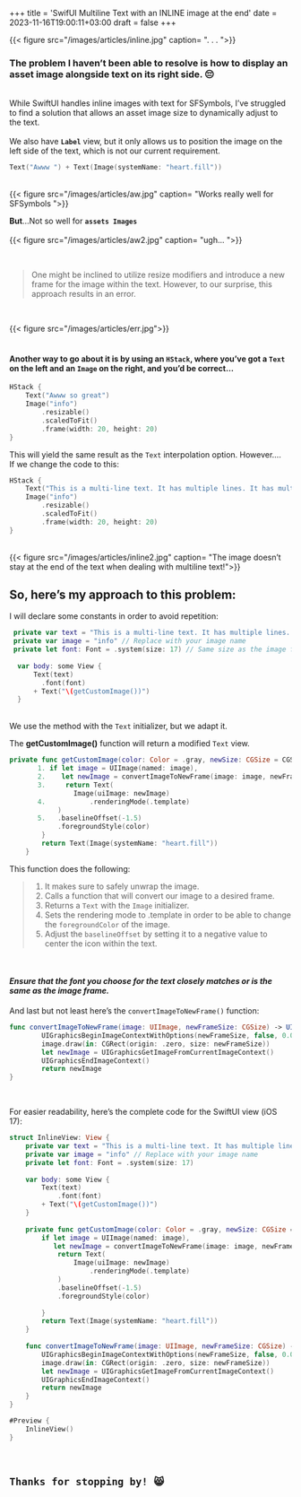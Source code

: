 +++
title = 'SwifUI Multiline Text with an INLINE image at the end'
date = 2023-11-16T19:00:11+03:00
draft = false
+++

{{< figure src="/images/articles/inline.jpg" caption= ". . . ">}}

### The problem I haven’t been able to resolve is how to display an asset image alongside text on its right side. :pensive:

\
While SwiftUI handles inline images with text for SFSymbols, I’ve struggled to find a solution that allows an asset image size to dynamically adjust to the text.
\
\
We also have **`Label`** view, but it only allows us to position the image on the left side of the text, which is not our current requirement.

```swift
Text("Awww ") + Text(Image(systemName: "heart.fill"))
```

<br>
{{< figure src="/images/articles/aw.jpg" caption= "Works really well for SFSymbols ">}}

**But**...Not so well for **`assets Images`**
<br>
<br>
{{< figure src="/images/articles/aw2.jpg" caption= "ugh... ">}}

<br>

> One might be inclined to utilize resize modifiers and introduce a new frame for the image within the text. However, to our surprise, this approach results in an error.

<br>

{{< figure src="/images/articles/err.jpg">}}
<br>
<br>

#### Another way to go about it is by using an `HStack`, where you’ve got a `Text` on the left and an `Image` on the right, and you’d be correct…

```swift
HStack {
    Text("Awww so great")
    Image("info")
        .resizable()
        .scaledToFit()
        .frame(width: 20, height: 20)
}
```

This will yield the same result as the `Text` interpolation option. However….
<br> If we change the code to this:

```swift
HStack {
    Text("This is a multi-line text. It has multiple lines. It has multiple lines.")
    Image("info")
        .resizable()
        .scaledToFit()
        .frame(width: 20, height: 20)
}

```

<br>
{{< figure src="/images/articles/inline2.jpg" caption= "The image doesn’t stay at the end of the text when dealing with multiline text!">}}
<br>

## So, here’s my approach to this problem:
I will declare some constants in order to avoid repetition:

```swift
 private var text = "This is a multi-line text. It has multiple lines. It has multiple lines. It has multiple lines. It has multiple lines. "
 private var image = "info" // Replace with your image name
 private let font: Font = .system(size: 17) // Same size as the image frame
    
  var body: some View {
      Text(text)
        .font(font)
      + Text("\(getCustomImage())")
  }
```
\
We use the method with the `Text` initializer, but we adapt it.

The **getCustomImage()** function will return a modified `Text` view.

```swift
private func getCustomImage(color: Color = .gray, newSize: CGSize = CGSize(width: 17, height: 17)) -> Text {
       1. if let image = UIImage(named: image),
       2.    let newImage = convertImageToNewFrame(image: image, newFrameSize: newSize) {
       3.     return Text(
                Image(uiImage: newImage)
       4.           .renderingMode(.template)
            )
       5.   .baselineOffset(-1.5)
            .foregroundStyle(color)
        }
        return Text(Image(systemName: "heart.fill"))
    }

```

This function does the following:

>1. It makes sure to safely unwrap the image.
>2. Calls a function that will convert our image to a desired frame.
>3. Returns a `Text` with the `Image` initializer.
>4. Sets the rendering mode to .template in order to be able to change the `foregroundColor` of the image.
>5. Adjust the `baselineOffset` by setting it to a negative value to center the icon within the text.
<br>

#### ***Ensure that the font you choose for the text closely matches or is the same as the image frame.***

And last but not least here’s the `convertImageToNewFrame()` function:

```swift
func convertImageToNewFrame(image: UIImage, newFrameSize: CGSize) -> UIImage? {
        UIGraphicsBeginImageContextWithOptions(newFrameSize, false, 0.0)
        image.draw(in: CGRect(origin: .zero, size: newFrameSize))
        let newImage = UIGraphicsGetImageFromCurrentImageContext()
        UIGraphicsEndImageContext()
        return newImage
}

```
<br>

For easier readability, here’s the complete code for the SwiftUI view (iOS 17):

```swift
struct InlineView: View {
    private var text = "This is a multi-line text. It has multiple lines. It has multiple lines. It has multiple lines. It has multiple lines. "
    private var image = "info" // Replace with your image name
    private let font: Font = .system(size: 17)
    
    var body: some View {
        Text(text)
            .font(font)
        + Text("\(getCustomImage())")
    }
    
    private func getCustomImage(color: Color = .gray, newSize: CGSize = CGSize(width: 17, height: 17)) -> Text {
        if let image = UIImage(named: image),
           let newImage = convertImageToNewFrame(image: image, newFrameSize: newSize) {
            return Text(
                Image(uiImage: newImage)
                    .renderingMode(.template)
            )
            .baselineOffset(-1.5)
            .foregroundStyle(color)
            
        }
        return Text(Image(systemName: "heart.fill"))
    }
    
    func convertImageToNewFrame(image: UIImage, newFrameSize: CGSize) -> UIImage? {
        UIGraphicsBeginImageContextWithOptions(newFrameSize, false, 0.0)
        image.draw(in: CGRect(origin: .zero, size: newFrameSize))
        let newImage = UIGraphicsGetImageFromCurrentImageContext()
        UIGraphicsEndImageContext()
        return newImage
    }
}

#Preview {
    InlineView()
}


``` 
<br>

## `Thanks for stopping by! 😸`